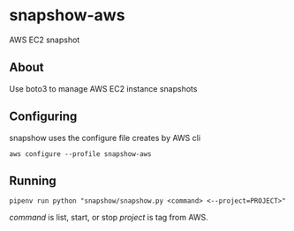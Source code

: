 # snapshow-aws
AWS EC2 snapshot

## About

Use boto3 to manage AWS EC2 instance snapshots

## Configuring

snapshow uses the configure file creates by AWS cli

`aws configure --profile snapshow-aws`

## Running
`pipenv run python "snapshow/snapshow.py <command> <--project=PROJECT>"`

*command* is list, start, or stop
*project* is tag from AWS.